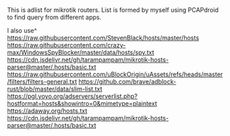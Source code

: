 This is adlist for mikrotik routers.
List is formed by myself using PCAPdroid to find query from different apps.


I also use^
https://raw.githubusercontent.com/StevenBlack/hosts/master/hosts
https://raw.githubusercontent.com/crazy-max/WindowsSpyBlocker/master/data/hosts/spy.txt
https://cdn.jsdelivr.net/gh/tarampampam/mikrotik-hosts-parser@master/.hosts/basic.txt
https://raw.githubusercontent.com/uBlockOrigin/uAssets/refs/heads/master/filters/filters-general.txt
https://github.com/brave/adblock-rust/blob/master/data/slim-list.txt
https://pgl.yoyo.org/adservers/serverlist.php?hostformat=hosts&showintro=0&mimetype=plaintext
https://adaway.org/hosts.txt
https://cdn.jsdelivr.net/gh/tarampampam/mikrotik-hosts-parser@master/.hosts/basic.txt
